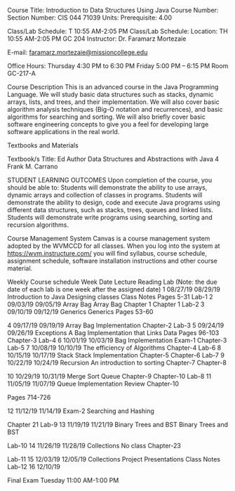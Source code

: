 Course Title: Introduction to Data Structures Using Java Course Number: Section Number: CIS 044 71039 Units: Prerequisite: 4.00

Class/Lab Schedule: T 10:55 AM-2:05 PM Class/Lab Schedule: Location: TH 10:55 AM-2:05 PM GC 204 Instructor: Dr. Faramarz Mortezaie

E-mail: faramarz.mortezaie@missioncollege.edu

Office Hours: Thursday 4:30 PM to 6:30 PM Friday 5:00 PM – 6:15 PM
Room GC-217-A

Course Description This is an advanced course in the Java Programming Language. We will study basic data structures such as stacks, dynamic arrays, lists, and trees, and their implementation. We will also cover basic algorithm analysis techniques (Big-O notation and recurrences), and basic algorithms for searching and sorting. We will also briefly cover basic software engineering concepts to give you a feel for developing large software applications in the real world.

Textbooks and Materials

Textbook/s Title: Ed Author Data Structures and Abstractions with Java 4 Frank M. Carrano

STUDENT LEARNING OUTCOMES Upon completion of the course, you should be able to: Students will demonstrate the ability to use arrays, dynamic arrays and collection of classes in programs. Students will demonstrate the ability to design, code and execute Java programs using different data structures, such as stacks, trees, queues and linked lists. Students will demonstrate write programs using searching, sorting and recursion algorithms.

Course Management System Canvas is a course management system adopted by the WVMCCD for all classes. When you log into the system at https://wvm.instructure.com/ you will find syllabus, course schedule, assignment schedule, software installation instructions and other course material.

Weekly Course schedule Week Date Lecture Reading Lab (Note: the due date of each lab is one week after the assigned date) 1 08/27/19 08/29/19 Introduction to Java Designing classes Class Notes Pages 5-31 Lab-1 2 09/03/19 09/05/19 Array Bag Array Bag Chapter 1 Chapter 1 Lab-2 3 09/10/19 09/12/19 Generics Generics Pages 53-60

4 09/17/19 09/19/19 Array Bag Implementation Chapter-2 Lab-3 5 09/24/19 09/26/19 Exceptions A Bag Implementation that Links Data Pages 96-103 Chapter-3 Lab-4 6 10/01/19 10/03/19 Bag Implementation Exam-1 Chapter-3 Lab-5 7 10/08/19 10/10/19 The efficiency of Algorithms Chapter-4 Lab-6 8 10/15/19 10/17/19 Stack Stack Implementation Chapter-5 Chapter-6 Lab-7 9 10/22/19 10/24/19 Recursion An introduction to sorting Chapter-7 Chapter-8

10 10/29/19 10/31/19 Merge Sort Queue Chapter-9 Chapter-10 Lab-8 11 11/05/19 11/07/19 Queue Implementation Review Chapter-10

Pages 714-726

12 11/12/19 11/14/19 Exam-2 Searching and Hashing

Chapter 21 Lab-9 13 11/19/19 11/21/19 Binary Trees and BST Binary Trees and BST

Lab-10 14 11/26/19 11/28/19 Collections No class Chapter-23

Lab-11 15 12/03/19 12/05/19 Collections Project Presentations Class Notes Lab-12 16 12/10/19

Final Exam Tuesday 11:00 AM-1:00 PM
